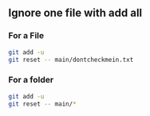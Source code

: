 
## Ignore one file with add all 
### For a File
```bash
git add -u
git reset -- main/dontcheckmein.txt
```
### For a folder

```bash
git add -u
git reset -- main/*
```